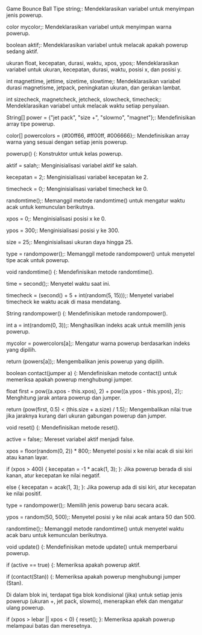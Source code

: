 Game Bounce Ball
Tipe string;: Mendeklarasikan variabel untuk menyimpan jenis powerup.

color mycolor;: Mendeklarasikan variabel untuk menyimpan warna powerup.

boolean aktif;: Mendeklarasikan variabel untuk melacak apakah powerup sedang aktif.

ukuran float, kecepatan, durasi, waktu, xpos, ypos;: Mendeklarasikan variabel untuk ukuran, kecepatan, durasi, waktu, posisi x, dan posisi y.

int magnettime, jettime, sizetime, slowtime;: Mendeklarasikan variabel durasi magnetisme, jetpack, peningkatan ukuran, dan gerakan lambat.

int sizecheck, magnetcheck, jetcheck, slowcheck, timecheck;: Mendeklarasikan variabel untuk melacak waktu setiap penyalaan.

String[] power = {"jet pack", "size +", "slowmo", "magnet"};: Mendefinisikan array tipe powerup.

color[] powercolors = {#00ff66, #ff00ff, #006666};: Mendefinisikan array warna yang sesuai dengan setiap jenis powerup.

powerup() {: Konstruktor untuk kelas powerup.

aktif = salah;: Menginisialisasi variabel aktif ke salah.

kecepatan = 2;: Menginisialisasi variabel kecepatan ke 2.

timecheck = 0;: Menginisialisasi variabel timecheck ke 0.

randomtime();: Memanggil metode randomtime() untuk mengatur waktu acak untuk kemunculan berikutnya.

xpos = 0;: Menginisialisasi posisi x ke 0.

ypos = 300;: Menginisialisasi posisi y ke 300.

size = 25;: Menginisialisasi ukuran daya hingga 25.

type = randompower();: Memanggil metode randompower() untuk menyetel tipe acak untuk powerup.

void randomtime() {: Mendefinisikan metode randomtime().

time = second();: Menyetel waktu saat ini.

timecheck = (second() + 5 + int(random(5, 15)));: Menyetel variabel timecheck ke waktu acak di masa mendatang.

String randompower() {: Mendefinisikan metode randompower().

int a = int(random(0, 3));: Menghasilkan indeks acak untuk memilih jenis powerup.

mycolor = powercolors[a];: Mengatur warna powerup berdasarkan indeks yang dipilih.

return (powers[a]);: Mengembalikan jenis powerup yang dipilih.

boolean contact(jumper a) {: Mendefinisikan metode contact() untuk memeriksa apakah powerup menghubungi jumper.

float first = pow((a.xpos - this.xpos), 2) + pow((a.ypos - this.ypos), 2);: Menghitung jarak antara powerup dan jumper.

return (pow(first, 0.5) < (this.size + a.size) / 1.5);: Mengembalikan nilai true jika jaraknya kurang dari ukuran gabungan powerup dan jumper.

void reset() {: Mendefinisikan metode reset().

active = false;: Mereset variabel aktif menjadi false.

xpos = floor(random(0, 2)) * 800;: Menyetel posisi x ke nilai acak di sisi kiri atau kanan layar.

if (xpos > 400) { kecepatan = -1 * acak(1, 3); }: Jika powerup berada di sisi kanan, atur kecepatan ke nilai negatif.

else { kecepatan = acak(1, 3); }: Jika powerup ada di sisi kiri, atur kecepatan ke nilai positif.

type = randompower();: Memilih jenis powerup baru secara acak.

ypos = random(50, 500);: Menyetel posisi y ke nilai acak antara 50 dan 500.

randomtime();: Memanggil metode randomtime() untuk menyetel waktu acak baru untuk kemunculan berikutnya.

void update() {: Mendefinisikan metode update() untuk memperbarui powerup.

if (active == true) {: Memeriksa apakah powerup aktif.

if (contact(Stan)) {: Memeriksa apakah powerup menghubungi jumper (Stan).

Di dalam blok ini, terdapat tiga blok kondisional (jika) untuk setiap jenis powerup (ukuran +, jet pack, slowmo), menerapkan efek dan mengatur ulang powerup.

if (xpos > lebar || xpos < 0) { reset(); }: Memeriksa apakah powerup melampaui batas dan meresetnya.
